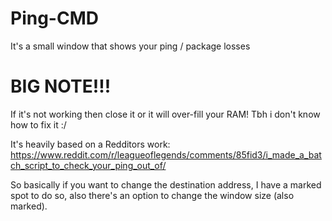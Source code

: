 # Ping-CMD
It's a small window that shows your ping / package losses

# BIG NOTE!!!
If it's not working then close it or it will over-fill your RAM!
Tbh i don't know how to fix it :/

It's heavily based on a Redditors work: https://www.reddit.com/r/leagueoflegends/comments/85fid3/i_made_a_batch_script_to_check_your_ping_out_of/

So basically if you want to change the destination address, I have a marked spot to do so, also there's an option to change the window size (also marked). 
